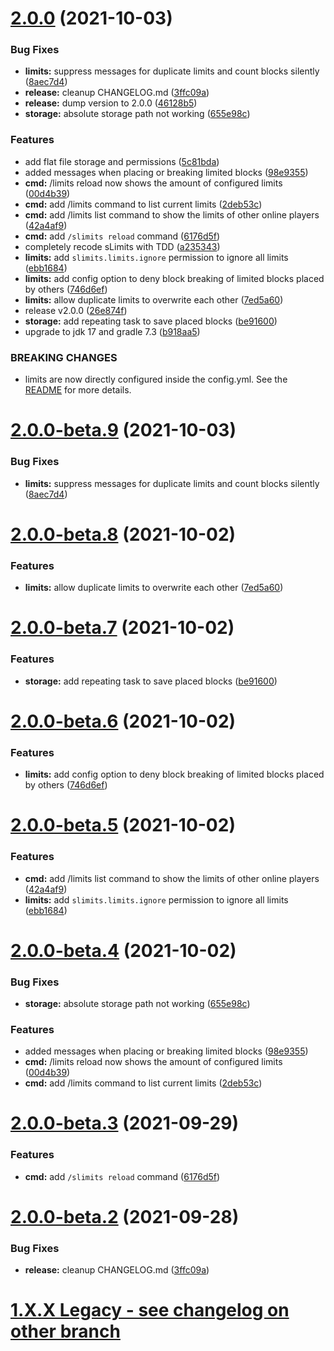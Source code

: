 # [2.0.0](https://github.com/Silthus/sLimits/compare/v1.9.0...v2.0.0) (2021-10-03)


### Bug Fixes

* **limits:** suppress messages for duplicate limits and count blocks silently ([8aec7d4](https://github.com/Silthus/sLimits/commit/8aec7d4c3cdcd122b48633a38f95e8f94d821632))
* **release:** cleanup CHANGELOG.md ([3ffc09a](https://github.com/Silthus/sLimits/commit/3ffc09a86595ee6254f27d028719a74c685f255a))
* **release:** dump version to 2.0.0 ([46128b5](https://github.com/Silthus/sLimits/commit/46128b532ecb4814672fb4bca972ea056a514124))
* **storage:** absolute storage path not working ([655e98c](https://github.com/Silthus/sLimits/commit/655e98c1b9c153a05fd005d4bf519843ae28f5cf))


### Features

* add flat file storage and permissions ([5c81bda](https://github.com/Silthus/sLimits/commit/5c81bda1dfbde4e0daf40dd00b2e4a118d57d0ab))
* added messages when placing or breaking limited blocks ([98e9355](https://github.com/Silthus/sLimits/commit/98e9355c59ccc0ffb7d6969fc4aa046820dd5540))
* **cmd:** /limits reload now shows the amount of configured limits ([00d4b39](https://github.com/Silthus/sLimits/commit/00d4b397df4ca5153a3bea06271bacc18f1bfbe7))
* **cmd:** add /limits command to list current limits ([2deb53c](https://github.com/Silthus/sLimits/commit/2deb53cc48c780e49c070145f9375cffe849179b))
* **cmd:** add /limits list <player> command to show the limits of other online players ([42a4af9](https://github.com/Silthus/sLimits/commit/42a4af9e1bf460319ccfc75d63a1ddc3559b7152))
* **cmd:** add `/slimits reload` command ([6176d5f](https://github.com/Silthus/sLimits/commit/6176d5f101691273e7243be7c0a2a122fc42f2e2))
* completely recode sLimits with TDD ([a235343](https://github.com/Silthus/sLimits/commit/a235343f5cf0a89a4a74ffd91b61a4551e3ca571))
* **limits:** add `slimits.limits.ignore` permission to ignore all limits ([ebb1684](https://github.com/Silthus/sLimits/commit/ebb1684ce370297aaef02917d6cb5564bb5f3916))
* **limits:** add config option to deny block breaking of limited blocks placed by others ([746d6ef](https://github.com/Silthus/sLimits/commit/746d6eff1ae578f0685b8a656d9c0a4be19cdf89))
* **limits:** allow duplicate limits to overwrite each other ([7ed5a60](https://github.com/Silthus/sLimits/commit/7ed5a60b513b02db7472805d6cba382aab001490))
* release v2.0.0 ([26e874f](https://github.com/Silthus/sLimits/commit/26e874fee20a0a113581213310caeb659a9fb0df))
* **storage:** add repeating task to save placed blocks ([be91600](https://github.com/Silthus/sLimits/commit/be9160088502985c2032e640ac9cd8f0e891e28d))
* upgrade to jdk 17 and gradle 7.3 ([b918aa5](https://github.com/Silthus/sLimits/commit/b918aa5a573c957b40f5aa88bbcf63eaea1bcc8e))


### BREAKING CHANGES

* limits are now directly configured inside the config.yml. See the [README](Readme.md) for more details.

# [2.0.0-beta.9](https://github.com/Silthus/sLimits/compare/v2.0.0-beta.8...v2.0.0-beta.9) (2021-10-03)


### Bug Fixes

* **limits:** suppress messages for duplicate limits and count blocks silently ([8aec7d4](https://github.com/Silthus/sLimits/commit/8aec7d4c3cdcd122b48633a38f95e8f94d821632))

# [2.0.0-beta.8](https://github.com/Silthus/sLimits/compare/v2.0.0-beta.7...v2.0.0-beta.8) (2021-10-02)


### Features

* **limits:** allow duplicate limits to overwrite each other ([7ed5a60](https://github.com/Silthus/sLimits/commit/7ed5a60b513b02db7472805d6cba382aab001490))

# [2.0.0-beta.7](https://github.com/Silthus/sLimits/compare/v2.0.0-beta.6...v2.0.0-beta.7) (2021-10-02)


### Features

* **storage:** add repeating task to save placed blocks ([be91600](https://github.com/Silthus/sLimits/commit/be9160088502985c2032e640ac9cd8f0e891e28d))

# [2.0.0-beta.6](https://github.com/Silthus/sLimits/compare/v2.0.0-beta.5...v2.0.0-beta.6) (2021-10-02)


### Features

* **limits:** add config option to deny block breaking of limited blocks placed by others ([746d6ef](https://github.com/Silthus/sLimits/commit/746d6eff1ae578f0685b8a656d9c0a4be19cdf89))

# [2.0.0-beta.5](https://github.com/Silthus/sLimits/compare/v2.0.0-beta.4...v2.0.0-beta.5) (2021-10-02)


### Features

* **cmd:** add /limits list <player> command to show the limits of other online players ([42a4af9](https://github.com/Silthus/sLimits/commit/42a4af9e1bf460319ccfc75d63a1ddc3559b7152))
* **limits:** add `slimits.limits.ignore` permission to ignore all limits ([ebb1684](https://github.com/Silthus/sLimits/commit/ebb1684ce370297aaef02917d6cb5564bb5f3916))

# [2.0.0-beta.4](https://github.com/Silthus/sLimits/compare/v2.0.0-beta.3...v2.0.0-beta.4) (2021-10-02)


### Bug Fixes

* **storage:** absolute storage path not working ([655e98c](https://github.com/Silthus/sLimits/commit/655e98c1b9c153a05fd005d4bf519843ae28f5cf))


### Features

* added messages when placing or breaking limited blocks ([98e9355](https://github.com/Silthus/sLimits/commit/98e9355c59ccc0ffb7d6969fc4aa046820dd5540))
* **cmd:** /limits reload now shows the amount of configured limits ([00d4b39](https://github.com/Silthus/sLimits/commit/00d4b397df4ca5153a3bea06271bacc18f1bfbe7))
* **cmd:** add /limits command to list current limits ([2deb53c](https://github.com/Silthus/sLimits/commit/2deb53cc48c780e49c070145f9375cffe849179b))

# [2.0.0-beta.3](https://github.com/Silthus/sLimits/compare/v2.0.0-beta.2...v2.0.0-beta.3) (2021-09-29)


### Features

* **cmd:** add `/slimits reload` command ([6176d5f](https://github.com/Silthus/sLimits/commit/6176d5f101691273e7243be7c0a2a122fc42f2e2))

# [2.0.0-beta.2](https://github.com/Silthus/sLimits/compare/v2.0.0-beta.1...v2.0.0-beta.2) (2021-09-28)


### Bug Fixes

* **release:** cleanup CHANGELOG.md ([3ffc09a](https://github.com/Silthus/sLimits/commit/3ffc09a86595ee6254f27d028719a74c685f255a))

# [1.X.X Legacy - see changelog on other branch](https://github.com/Silthus/sLimits/blob/v1.X/CHANGELOG.md)
